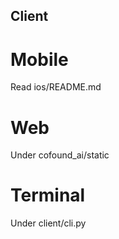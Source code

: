 ## Client

# Mobile

Read ios/README.md

# Web

Under cofound_ai/static

# Terminal

Under client/cli.py
